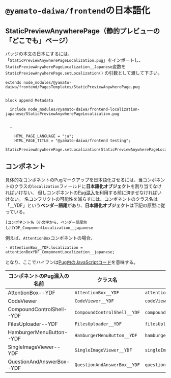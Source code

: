 # `@yamato-daiwa/frontend`の日本語化

## StaticPreviewAnywherePage（静的プレビューの「どこでも」ページ）

バッジの本文の日本にするには、「`StaticPreviewAnywherePageLocalization.pug`」をインポートし、
`StaticPreviewAnywherePageLocalization__Japanese`変数を`StaticPreviewAnywherePage.setLocalization()`
の引数として渡して下さい。

```pug
extends node_modules/@yamato-daiwa/frontend/PagesTemplates/StaticPreviewAnywherePage.pug


block append Metadata
  
  include node_modules/@yamato-daiwa/frontend-localization-japanese/StaticPreviewAnywherePageLocalization.pug

    
  -
    
    HTML_PAGE_LANGUAGE = "ja";
    HTML_PAGE_TITLE = "@yamato-daiwa/frontend testing";
    StaticPreviewAnywherePage.setLocalization(StaticPreviewAnywherePageLocalization__Japanese)  
```


## コンポネント

具体的なコンポネントのPugマークアップを日本語化させるには、当コンポネントのクラスの`localization`フィールドに**日本語化オブジェクト**を割り当てなければいけない、
但しコンポネントの[Pug混入](https://pugjs.org/language/mixins.html)を利用する前に済ませなければいけない。
名コンフリクトの可能性を減らすには、コンポネントのクラス名は「__YDF」という**ベンダー語尾**があり、**日本語化オブジェクト**は下記の原型に従っている。

```
[コンポネント名（小文字から、ベンダー語尾無し）]YDF_ComponentLocalization__japanese
```

例えば、`AttentionBox`コンポネントの場合、

```pug
- AttentionBox__YDF.localization = attentionBoxYDF_ComponentLocalization__japanese;
```

となり、ここでハイフンは[Pug内のJavaScriptコード](https://pugjs.org/language/code.html)を意味する。


| コンポネントのPug混入の名前           | クラス名                        | 日本語化オブジェクト名                                               |
|---------------------------|-----------------------------|-----------------------------------------------------------|
| AttentionBox--YDF         | `AttentionBox__YDF`         | `attentionBoxYDF_ComponentLocalization__japanese`         |
| CodeViewer                | `CodeViewer__YDF`           | `codeViewerYDF_ComponentLocalization__japanese`           |
| CompoundControlShell--YDF | `CompoundControlShell__YDF` | `compoundControlShellYDF_ComponentLocalization__japanese` |
| FilesUploader--YDF        | `FilesUploader__YDF`        | `filesUploaderYDF_ComponentLocalization__japanese`        |
| HamburgerMenuButton--YDF  | `HamburgerMenuButton__YDF`  | `hamburgerMenuButtonLocalization__japanese`               |
| SingleImageViewer--YDF    | `SingleImageViewer__YDF`    | `singleImageViewerYDF_ComponentLocalization__japanese`    |
| QuestionAndAnswerBox--YDF | `QuestionAndAnswerBox__YDF` | `questionAndAnswerBoxYDF_ComponentLocalization__japanese` |
